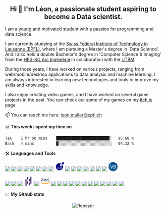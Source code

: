 <h2 align="center">Hi 👋 I'm Léon, a passionate student aspiring to become a Data scientist.</h2>

I am a young and motivated student with a passion for programming and data science.

I am currently studying at the <a href="https://www.epfl.ch">Swiss Federal Institute of Technology in Lausanne (EPFL)</a>, where I am pursuing a Master's degree in 'Data Science'. And I also hold a double Bachelor's degree in 'Computer Science & Imaging' from the <a href="https://www.he-arc.ch">HES-SO Arc Ingéniérie</a> in collaboration with the <a href="https://www.utbm.fr/">UTBM</a>.

During those years, I have worked on various projects, ranging from web/mobile/desktop applications to data analysis and machine learning. I am always interested in learning new technologies and tools to improve my skills and knowledge.

I also enjoy creating video games, and I have worked on several game projects in the past. You can check out some of my games on my <a href="https://reeezer.itch.io">itch.io</a> page.

📫 You can reach me here: <a href="mailto:leon.muller@epfl.ch">leon.muller@epfl.ch</a>

📊 **This week i spent my time on**

<!--START_SECTION:waka-->

```txt
TeX    1 hr 50 mins    ████████████████████████░   95.68 %
Bash   4 mins          █░░░░░░░░░░░░░░░░░░░░░░░░   04.32 %
```

<!--END_SECTION:waka-->

🛠️ **Languages and Tools**

<code><img height="30" src="https://cdn.jsdelivr.net/gh/devicons/devicon/icons/python/python-original.svg"></code>
<code><img height="30" src="https://www.vectorlogo.zone/logos/nvidia/nvidia-icon.svg"></code>
<code><img height="30" src="https://cdn.jsdelivr.net/gh/devicons/devicon/icons/java/java-original-wordmark.svg"></code>
<code><img height="30" src="https://cdn.jsdelivr.net/gh/devicons/devicon/icons/dart/dart-original.svg"></code>
<code><img height="30" src="https://cdn.jsdelivr.net/gh/devicons/devicon/icons/c/c-original.svg"></code>
<code><img height="30" src="https://cdn.jsdelivr.net/gh/devicons/devicon/icons/cplusplus/cplusplus-original.svg"></code>
<code><img height="30" src="https://cdn.jsdelivr.net/gh/devicons/devicon/icons/csharp/csharp-original.svg"></code>
<code><img height="30" src="https://cdn.jsdelivr.net/gh/devicons/devicon/icons/kotlin/kotlin-original.svg"></code>
<code><img height="30" src="https://raw.githubusercontent.com/devicons/devicon/v2.16.0/icons/lua/lua-original.svg"></code>
<code><img height="30" src="https://cdn.jsdelivr.net/gh/devicons/devicon/icons/php/php-original.svg"></code>
<code><img height="30" src="https://cdn.jsdelivr.net/gh/devicons/devicon/icons/scala/scala-original.svg"></code>
<code><img height="30" src="https://cdn.jsdelivr.net/gh/devicons/devicon/icons/html5/html5-original-wordmark.svg"></code>
<code><img height="30" src="https://cdn.jsdelivr.net/gh/devicons/devicon/icons/css3/css3-original-wordmark.svg"></code>
<code><img height="30" src="https://cdn.jsdelivr.net/gh/devicons/devicon/icons/javascript/javascript-original.svg"></code>
<code><img height="30" src="https://cdn.jsdelivr.net/gh/devicons/devicon/icons/bash/bash-original.svg"></code>
<code><img height="30" src="https://cdn.jsdelivr.net/gh/devicons/devicon/icons/mysql/mysql-original-wordmark.svg"></code>
<code><img height="30" src="https://raw.githubusercontent.com/devicons/devicon/v2.16.0/icons/visualbasic/visualbasic-original.svg"></code>

<code><img height="30" src="https://cdn.jsdelivr.net/gh/devicons/devicon/icons/pytorch/pytorch-original.svg"></code>
<code><img height="30" src="https://seaborn.pydata.org/_images/logo-mark-lightbg.svg"></code>
<code><img height="30" src="https://upload.wikimedia.org/wikipedia/commons/0/05/Scikit_learn_logo_small.svg"></code>
<code><img height="30" src="https://raw.githubusercontent.com/devicons/devicon/2ae2a900d2f041da66e950e4d48052658d850630/icons/pandas/pandas-original.svg"></code>
<code><img height="30" src="https://www.vectorlogo.zone/logos/opencv/opencv-icon.svg"></code>
<code><img height="30" src="https://raw.githubusercontent.com/devicons/devicon/v2.16.0/icons/amazonwebservices/amazonwebservices-original-wordmark.svg"></code>
<code><img height="30" src="https://cdn.jsdelivr.net/gh/devicons/devicon/icons/flutter/flutter-original.svg"></code>
<code><img height="30" src="https://cdn.jsdelivr.net/gh/devicons/devicon/icons/qt/qt-original.svg"></code>
<code><img height="30" src="https://cdn.jsdelivr.net/gh/devicons/devicon/icons/django/django-plain.svg"></code>
<code><img height="30" src="https://upload.wikimedia.org/wikipedia/commons/9/9a/Laravel.svg"></code>
<code><img height="30" src="https://cdn.jsdelivr.net/gh/devicons/devicon/icons/spring/spring-original.svg"></code>
<code><img height="30" src="https://cdn.jsdelivr.net/gh/devicons/devicon/icons/xamarin/xamarin-original.svg"></code>
<code><img height="30" src="https://cdn.jsdelivr.net/gh/devicons/devicon/icons/dot-net/dot-net-original-wordmark.svg"></code>
<code><img height="30" src="https://cdn.jsdelivr.net/gh/devicons/devicon/icons/android/android-original.svg"></code>
<code><img height="30" src="https://cdn.jsdelivr.net/gh/devicons/devicon/icons/unity/unity-original.svg"></code>
<code><img height="30" src="https://cdn.jsdelivr.net/gh/devicons/devicon/icons/vuejs/vuejs-original-wordmark.svg"></code>
<code><img height="30" src="https://www.vectorlogo.zone/logos/getpostman/getpostman-icon.svg"></code>
<code><img height="30" src="https://cdn.jsdelivr.net/gh/devicons/devicon/icons/figma/figma-original.svg"></code>

📈 **My Github stats**

<p align="center"> <img src="https://github-readme-stats.vercel.app/api?username=Reeezer&show_icons=true&theme=gotham" alt="Reeezer" />
